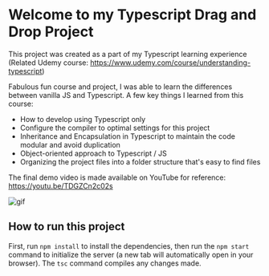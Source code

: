 # Welcome to my Typescript Drag and Drop Project

This project was created as a part of my Typescript learning experience (Related Udemy course: https://www.udemy.com/course/understanding-typescript)

Fabulous fun course and project, I was able to learn the differences between vanilla JS and Typescript. A few key things I learned from this course:
- How to develop using Typescript only
- Configure the compiler to optimal settings for this project
- Inheritance and Encapsulation in Typescript to maintain the code modular and avoid duplication
- Object-oriented approach to Typescript / JS
- Organizing the project files into a folder structure that's easy to find files

The final demo video is made available on YouTube for reference: https://youtu.be/TDGZCn2c02s

![gif](https://media.discordapp.net/attachments/705529523491307574/705595724066324480/ezgif-4-e45770dda486.gif?width=347&height=570)

## How to run this project

First, run ```npm install``` to install the dependencies, then run the ```npm start``` command to initialize the server (a new tab will automatically open in your browser). The ```tsc``` command compiles any changes made.
